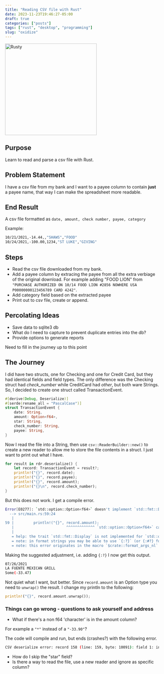 ```yaml
---
title: "Reading CSV file with Rust"
date: 2023-11-23T19:46:27-05:00
draft: true
categories: ["posts"]
tags: ["rust", "desktop", "programming"]
slug: "oxidize"
---
```


<img src="/images/rust_crab.png" alt="Rusty" title="Rusty" width="300px">

## Purpose

Learn to read and parse a csv file with Rust.

## Problem Statement

 I have a csv file from my bank and I want to a payee column to contain **just** a payee name, that way I can make the spreadsheet more readable.

## End Result

A csv file formatted as `date, amount, check number, payee, category`

Example:
```bash
10/21/2021,-14.44,,"SHAWS","FOOD"
10/24/2021,-100.00,1234,"ST LUKE","GIVING"
```

## Steps

- Read the csv file downloaded from my bank.
- Add a payee column by extracing the payee from all the extra verbiage of the original download. For example adding "FOOD LION" from `"PURCHASE AUTHORIZED ON 10/14 FOOD LION #2856 NOWHERE USA P00000000123456789 CARD 4242"`. 
- Add category field based on the extracted payee
- Print out to csv file, create or append. 

## Percolating Ideas

- Save data to sqlite3 db
- What do I need to capture to prevent duplicate entries into the db?
- Provide options to generate reports

Need to fill in the journey up to this point

## The Journey

I did have two structs, one for Checking and one for Credit Card, but they had identical fields and field types. The only difference was the Checking struct had _check_number_ while CreditCard had _other_, but both ware Strings. So, I decided to create one struct called TransactionEvent.

```rust
#[derive(Debug, Deserialize)]
#[serde(rename_all = "PascalCase")]
struct TransactionEvent {
    date: String,
    amount: Option<f64>,
    star: String,
    check_number: String,
    payee: String,
}
```

Now I read the file into a String, then use `csv::ReaderBuilder::new()` to create a new reader to allow me to store the file contents in a struct. I just want to print out what I have.

```rust
for result in rdr.deserialize() {
    let record: TransactionEvent = result?;
    println!("{}", record.date);
    println!("{}", record.payee);
    println!("{}", record.amount);
    println!("{}\n", record.check_number);
}
```

But this does not work. I get a compile error.

```bash
Error[E0277]: `std::option::Option<f64>` doesn't implement `std::fmt::Display`
  --> src/main.rs:59:24
   |
59 |         println!("{}", record.amount);
   |                        ^^^^^^^^^^^^^ `std::option::Option<f64>` cannot be formatted with the default formatter
   |
   = help: the trait `std::fmt::Display` is not implemented for `std::option::Option<f64>`
   = note: in format strings you may be able to use `{:?}` (or {:#?} for pretty-print) instead
   = note: this error originates in the macro `$crate::format_args_nl` (in Nightly builds, run with -Z macro-backtrace for more info)
```

Making the suggested adjustment, i.e. adding `{:?}` I now get this output.

```bash
07/26/2021
LA FUENTE MEXICAN GRILL
Some(-33.47)
```

Not quiet what I want, but better. Since `record.amount` is an Option type you need to `unwrap()` the result. I change my println to the following:

```rust
println!("{}", record.amount.unwrap());
```

### Things can go wrong - questions to ask yourself and address

- What if there's a non f64 'character' is in the amount column? 

For example a `"*"` instead of a `"-33.90"`?

The code will compile and run, but ends (crashes?) with the following error.

```bash
CSV deserialize error: record 158 (line: 159, byte: 10091): field 1: invalid float literal
```

- How do I skip the "star" field? 
- Is there a way to read the file, use a new reader and ignore as specific column?

